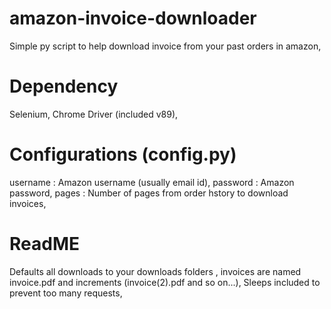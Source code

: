# amazon-invoice-downloader
Simple py script to help download invoice from your past orders in amazon,

# Dependency
Selenium,
Chrome Driver (included v89),

# Configurations (config.py)
username : Amazon username (usually email id),
password : Amazon password,
pages : Number of pages from order hstory to download invoices,

# ReadME 
Defaults all downloads to your downloads folders ,
invoices are named invoice.pdf and increments (invoice(2).pdf and so on...),
Sleeps included to prevent too many requests,